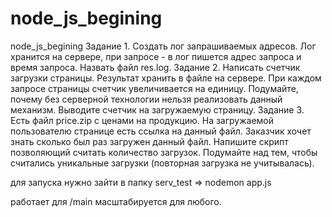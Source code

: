 # node_js_begining
node_js_begining
Задание 1. Создать лог запрашиваемых адресов. Лог хранится на сервере, при запросе - в лог пишется адрес запроса и время запроса. Назвать файл res.log.
Задание 2. Написать счетчик загрузки страницы. Результат хранить в файле на сервере. При каждом запросе страницы счетчик увеличивается на единицу. Подумайте, почему без серверной технологии нельзя реализовать данный механизм. Выводите счетчик на загружаемую страницу.
Задание 3. Есть файл price.zip с ценами на продукцию. На загружаемой пользователю странице есть ссылка на данный файл. Заказчик хочет знать сколько был раз загружен данный файл. Напишите скрипт позволяющий считать количество загрузок. Подумайте над тем, чтобы считались уникальные загрузки (повторная загрузка не учитывалась).

для запуска нужно зайти в папку serv_test =>
nodemon app.js

работает для /main масштабируется для любого.
